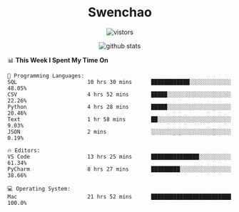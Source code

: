<h1 align="center">Swenchao</h3>

<p align="center">
  <img src="https://visitor-badge.glitch.me/badge?page_id=Swenchao" alt="vistors" />
</p>

<p align="center">
  <img src="https://github-readme-stats.vercel.app/api?username=Swenchao&count_private=true&show_icons=true&theme=vue-dark&hide_title=true" alt="github stats" />
</p>

<!--START_SECTION:waka-->
📊 **This Week I Spent My Time On** 

```text
💬 Programming Languages: 
SQL                      10 hrs 30 mins      ████████████░░░░░░░░░░░░░   48.05% 
CSV                      4 hrs 52 mins       █████░░░░░░░░░░░░░░░░░░░░   22.26% 
Python                   4 hrs 28 mins       █████░░░░░░░░░░░░░░░░░░░░   20.46% 
Text                     1 hr 58 mins        ██░░░░░░░░░░░░░░░░░░░░░░░   9.03% 
JSON                     2 mins              ░░░░░░░░░░░░░░░░░░░░░░░░░   0.19%

🔥 Editors: 
VS Code                  13 hrs 25 mins      ███████████████░░░░░░░░░░   61.34% 
PyCharm                  8 hrs 27 mins       █████████░░░░░░░░░░░░░░░░   38.66%

💻 Operating System: 
Mac                      21 hrs 52 mins      █████████████████████████   100.0%

```


<!--END_SECTION:waka-->
